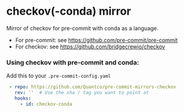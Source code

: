 checkov(-conda) mirror
===================

Mirror of checkov for pre-commit with conda as a language.

* For pre-commit: see https://github.com/pre-commit/pre-commit
* For checkov: see https://github.com/bridgecrewio/checkov

### Using checkov with pre-commit and conda:

Add this to your `.pre-commit-config.yaml`

```yaml
 - repo: https://github.com/Quantco/pre-commit-mirrors-checkov
   rev: ''  # Use the sha / tag you want to point at
   hooks:
     - id: checkov-conda
```
